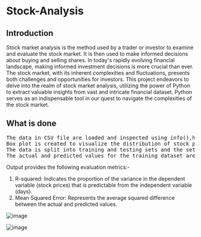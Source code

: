 # Stock-Analysis
## Introduction
Stock market analysis is the method used by a trader or investor to examine and evaluate the stock market. It is then used to make informed decisions about buying and selling shares. In today's rapidly evolving financial landscape, making informed investment decisions is more crucial than ever. The stock market, with its inherent complexities and fluctuations, presents both challenges and opportunities for investors. 
This project endeavors to delve into the realm of stock market analysis, utilizing the power of Python to extract valuable insights from vast and intricate financial dataset. Python serves as an indispensable tool in our quest to navigate the complexities of the stock market.

## What is done
<pre>The data in CSV file are loaded and inspected using info(),head() and describe() methods to understand its structure, data types and statistics.
Box plot is created to visualize the distribution of stock prices (Open, High, Low, Close).
The data is split into training and testing sets and the sets are standardized. A simple linear regression model is created using the training data.
The actual and predicted values for the training dataset are plotted using Plotly.</pre>

Output provides the following evaluation metrics:-
1. R-squared: Indicates the proportion of the variance in the dependent variable (stock prices) that is predictable from the independent variable (days).
2. Mean Squared Error: Represents the average squared difference between the actual and predicted values.

![image](https://github.com/ani02b/Stock-Analysis/assets/139071058/515e08ce-5b13-43e2-ab7b-7f269874f876)

![image](https://github.com/ani02b/Stock-Analysis/assets/139071058/b0f15a88-3304-4b5d-ba80-1425c68f5f43)
